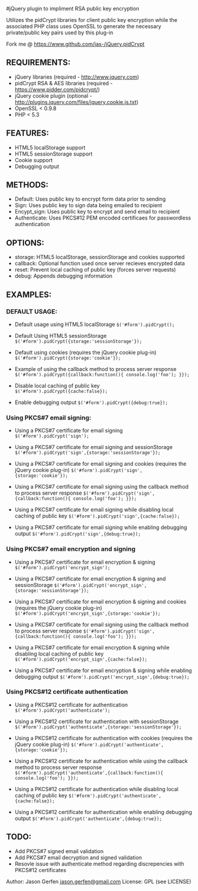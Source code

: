 
#jQuery plugin to impliment RSA public key encryption

  Utilizes the pidCrypt libraries for client public key
  encryption while the associated PHP class uses
  OpenSSL to generate the necessary private/public key pairs used
  by this plug-in

  Fork me @ https://www.github.com/jas-/jQuery.pidCrypt

## REQUIREMENTS:
* jQuery libraries (required - http://www.jquery.com)
* pidCrypt RSA & AES libraries (required - https://www.pidder.com/pidcrypt/)
* jQuery cookie plugin (optional - http://plugins.jquery.com/files/jquery.cookie.js.txt)
* OpenSSL < 0.9.8
* PHP < 5.3

## FEATURES:
* HTML5 localStorage support
* HTML5 sessionStorage support
* Cookie support
* Debugging output

## METHODS:
* Default: Uses public key to encrypt form data prior to sending
* Sign: Uses public key to sign data being emailed to recipient
* Encypt_sign: Uses public key to encrypt and send email to recipient
* Authenticate: Uses PKCS#12 PEM encoded certificaes for passwordless authentication

## OPTIONS:
* storage: HTML5 localStorage, sessionStorage and cookies supported
* callback: Optional function used once server recieves encrypted data
* reset: Prevent local caching of public key (forces server requests)
* debug: Appends debugging information

## EXAMPLES:

### DEFAULT USAGE:
* Default usage using HTML5 localStorage
```$('#form').pidCrypt();```

* Default Using HTML5 sessionStorage
```$('#form').pidCrypt({storage:'sessionStorage'});```

* Default using cookies (requires the jQuery cookie plug-in)
```$('#form').pidCrypt({storage:'cookie'});```

* Example of using the callback method to process server response
```$('#form').pidCrypt({callback:function(){ console.log('foo'); }});```

* Disable local caching of public key
```$('#form').pidCrypt({cache:false});```

* Enable debugging output
```$('#form').pidCrypt({debug:true});```

### Using PKCS#7 email signing:
* Using a PKCS#7 certificate for email signing
```$('#form').pidCrypt('sign');```

* Using a PKCS#7 certificate for email signing and sessionStorage
```$('#form').pidCrypt('sign',{storage:'sessionStorage'});```

* Using a PKCS#7 certificate for email signing and cookies (requires the jQuery cookie plug-in)
```$('#form').pidCrypt('sign',{storage:'cookie'});```

* Using a PKCS#7 certificate for email signing using the callback method to process server response
```$('#form').pidCrypt('sign',{callback:function(){ console.log('foo'); }});```

* Using a PKCS#7 certificate for email signing while disabling local caching of public key
```$('#form').pidCrypt('sign',{cache:false});```

* Using a PKCS#7 certificate for email signing while enabling debugging output
```$('#form').pidCrypt('sign',{debug:true});```

### Using PKCS#7 email encryption and signing
* Using a PKCS#7 certificate for email encryption & signing
```$('#form').pidCrypt('encrypt_sign');```

* Using a PKCS#7 certificate for email encryption & signing and sessionStorage
```$('#form').pidCrypt('encrypt_sign',{storage:'sessionStorage'});```

* Using a PKCS#7 certificate for email encryption & signing and cookies (requires the jQuery cookie plug-in)
```$('#form').pidCrypt('encrypt_sign',{storage:'cookie'});```

* Using a PKCS#7 certificate for email signing using the callback method to process server response
```$('#form').pidCrypt('sign',{callback:function(){ console.log('foo'); }});```

* Using a PKCS#7 certificate for email encryption & signing while disabling local caching of public key
```$('#form').pidCrypt('encrypt_sign',{cache:false});```

* Using a PKCS#7 certificate for email encryption & signing while enabling debugging output
```$('#form').pidCrypt('encrypt_sign',{debug:true});```

### Using PKCS#12 certificate authentication
* Using a PKCS#12 certificate for authentication
```$('#form').pidCrypt('authenticate');```

* Using a PKCS#12 certificate for authentication with sessionStorage
```$('#form').pidCrypt('authenticate',{storage:'sessionStorage'});```

* Using a PKCS#12 certificate for authentication with cookies (requires the jQuery cookie plug-in)
```$('#form').pidCrypt('authenticate',{storage:'cookie'});```

* Using a PKCS#12 certificate for authentication while using the callback method to process server response
```$('#form').pidCrypt('authenticate',{callback:function(){ console.log('foo'); }});```

* Using a PKCS#12 certificate for authentication while disabling local caching of public key
```$('#form').pidCrypt('authenticate',{cache:false});```

* Using a PKCS#12 certificate for authentication while enabling debugging output
```$('#form').pidCrypt('authenticate',{debug:true});```

## TODO:
* Add PKCS#7 signed email validation
* Add PKCS#7 email decryption and signed validation
* Resovle issue with authenticate method regarding discrepencies with PKCS#12 certificates

Author: Jason Gerfen <jason.gerfen@gmail.com>
License: GPL (see LICENSE)
